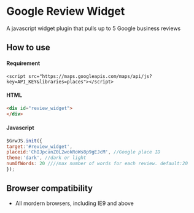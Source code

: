 # Google Review Widget

A javascript widget plugin that pulls up to 5 Google business reviews 

## How to use

#### Requirement

```Google Maps Javascript API and the Places Library
<script src="https://maps.googleapis.com/maps/api/js?key=API_KEY&libraries=places"></script>
```

#### HTML

```html
<div id="review_widget">
</div>
```

#### Javascript

```js
$GrwJS.init({
target:'#review_widget',
placeid:'ChIJpcanZ0L2wokRoWs8p9gEJcM', //Google place ID
theme:'dark', //dark or light
numOfWords: 20 ////max number of words for each review. default:20
});
```

## Browser compatibility

- All mordern browsers, including IE9 and above


